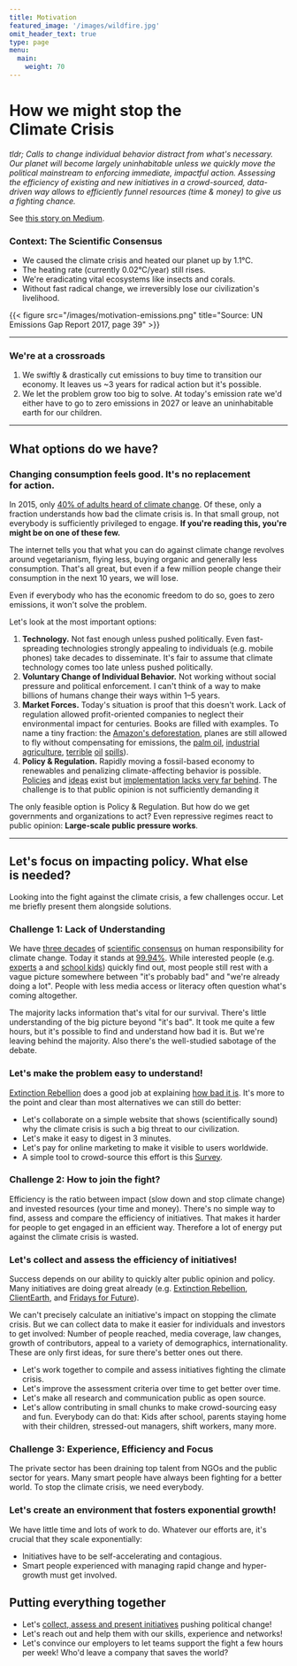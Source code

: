 ```yaml
---
title: Motivation
featured_image: '/images/wildfire.jpg'
omit_header_text: true
type: page
menu:
  main:
    weight: 70
---
```


# How we might stop the Climate Crisis
_tldr; Calls to change individual behavior distract from what's necessary. Our planet will become largely uninhabitable unless we quickly move the political mainstream to enforcing immediate, impactful action. Assessing the efficiency of existing and new initiatives in a crowd-sourced, data-driven way allows to efficiently funnel resources (time & money) to give us a fighting chance._

See [this story on Medium](https://medium.com/@alexthiel/stop-climate-crisis-65239105cf93).

### Context: The Scientific Consensus
* We caused the climate crisis and heated our planet up by 1.1°C.
* The heating rate (currently 0.02°C/year) still rises.
* We're eradicating vital ecosystems like insects and corals.
* Without fast radical change, we irreversibly lose our civilization's livelihood.


{{< figure src="/images/motivation-emissions.png" title="Source: UN Emissions Gap Report 2017, page 39" >}}

---

### We're at a crossroads
1. We swiftly & drastically cut emissions to buy time to transition our economy. It leaves us ~3 years for radical action but it's possible.
2. We let the problem grow too big to solve. At today's emission rate we'd either have to go to zero emissions in 2027 or leave an uninhabitable earth for our children.



---

## What options do we have?
### Changing consumption feels good. It's no replacement for action.
In 2015, only [40% of adults heard of climate change](https://climatecommunication.yale.edu/publications/analysis-of-a-119-country-survey-predicts-global-climate-change-awareness/). Of these, only a fraction understands how bad the climate crisis is. In that small group, not everybody is sufficiently privileged to engage. **If you're reading this, you're might be on one of these few.**

The internet tells you that what you can do against climate change revolves around vegetarianism, flying less, buying organic and generally less consumption. That's all great, but even if a few million people change their consumption in the next 10 years, we will lose.

Even if everybody who has the economic freedom to do so, goes to zero emissions, it won't solve the problem.

Let's look at the most important options:

1. **Technology.** Not fast enough unless pushed politically. Even fast-spreading technologies strongly appealing to individuals (e.g. mobile phones) take decades to disseminate. It's fair to assume that climate technology comes too late unless pushed politically.
2. **Voluntary Change of Individual Behavior.** Not working without social pressure and political enforcement. I can't think of a way to make billions of humans change their ways within 1–5 years.
3. **Market Forces.** Today's situation is proof that this doesn't work. Lack of regulation allowed profit-oriented companies to neglect their environmental impact for centuries. Books are filled with examples. To name a tiny fraction: the [Amazon's deforestation](https://en.wikipedia.org/wiki/Deforestation_of_the_Amazon_rainforest), planes are still allowed to fly without compensating for emissions, the [palm oil](https://en.wikipedia.org/wiki/Social_and_environmental_impact_of_palm_oil), [industrial agriculture](https://www.ucsusa.org/resources/hidden-costs-industrial-agriculture), [terrible](https://www.bbc.com/news/10313107) [oil](https://en.wikipedia.org/wiki/Exxon_Valdez_oil_spill) [spills](https://en.wikipedia.org/wiki/Deepwater_Horizon_oil_spill)).
4. **Policy & Regulation.** Rapidly moving a fossil-based economy to renewables and penalizing climate-affecting behavior is possible. [Policies](https://www.eea.europa.eu/themes) and [ideas](https://www.washingtonpost.com/news/opinions/wp/2019/01/02/feature/opinion-here-are-11-climate-change-policies-to-fight-for-in-2019/) exist but [implementation lacks very far behind](https://climateactiontracker.org/). The challenge is to that public opinion is not sufficiently demanding it

The only feasible option is Policy & Regulation. But how do we get governments and organizations to act? Even repressive regimes react to public opinion: **Large-scale public pressure works**.


---

## Let's focus on impacting policy. What else is needed?
Looking into the fight against the climate crisis, a few challenges occur. Let me briefly present them alongside solutions.

### Challenge 1: Lack of Understanding
We have [three decades](https://academic.oup.com/bioscience/article/67/12/1026/4605229) of [scientific consensus](https://skepticalscience.com/97-percent-consensus-cook-et-al-2013.html) on human responsibility for climate change. Today it stands at [99.94%](https://en.wikipedia.org/wiki/Scientific_opinion_on_climate_change#/media/File:The_Consensus_on_Anthropogenic_Global_Warming,_2017.jpg). While interested people (e.g. [experts](https://www.scientists4future.org/) a and [school kids](https://www.fridaysforfuture.org)) quickly find out, most people still rest with a vague picture somewhere between "it's probably bad" and "we're already doing a lot". People with less media access or literacy often question what's coming altogether.

The majority lacks information that's vital for our survival. There's little understanding of the big picture beyond "it's bad". It took me quite a few hours, but it's possible to find and understand how bad it is. But we're leaving behind the majority. Also there's the well-studied sabotage of the debate.

### Let's make the problem easy to understand!
[Extinction Rebellion](https://rebellion.earth/the-truth/the-emergency/) does a good job at explaining [how bad it is](https://rebellion.earth/the-truth/the-emergency/). It's more to the point and clear than most alternatives we can still do better:

* Let's collaborate on a simple website that shows (scientifically sound) why the climate crisis is such a big threat to our civilization.
* Let's make it easy to digest in 3 minutes.
* Let's pay for online marketing to make it visible to users worldwide.
* A simple tool to crowd-source this effort is this [Survey](survey).

### Challenge 2: How to join the fight?
Efficiency is the ratio between impact (slow down and stop climate change) and invested resources (your time and money). There's no simple way to find, assess and compare the efficiency of initiatives. That makes it harder for people to get engaged in an efficient way. Therefore a lot of energy put against the climate crisis is wasted.

### Let's collect and assess the efficiency of initiatives!
Success depends on our ability to quickly alter public opinion and policy. Many initiatives are doing great already (e.g. [Extinction Rebellion](https://rebellion.earth/), [ClientEarth](https://www.clientearth.org/), and [Fridays for Future](https://www.fridaysforfuture.org/)).

We can't precisely calculate an initiative's impact on stopping the climate crisis. But we can collect data to make it easier for individuals and investors to get involved: Number of people reached, media coverage, law changes, growth of contributors, appeal to a variety of demographics, internationality. These are only first ideas, for sure there's better ones out there.

* Let's work together to compile and assess initiatives fighting the climate crisis.
* Let's improve the assessment criteria over time to get better over time.
* Let's make all research and communication public as open source.
* Let's allow contributing in small chunks to make crowd-sourcing easy and fun. Everybody can do that: Kids after school, parents staying home with their children, stressed-out managers, shift workers, many more.

### Challenge 3: Experience, Efficiency and Focus
The private sector has been draining top talent from NGOs and the public sector for years. Many smart people have always been fighting for a better world. To stop the climate crisis, we need everybody.

### Let's create an environment that fosters exponential growth!
We have little time and lots of work to do. Whatever our efforts are, it's crucial that they scale exponentially:

* Initiatives have to be self-accelerating and contagious.
* Smart people experienced with managing rapid change and hyper-growth must get involved.

## Putting everything together

* Let's [collect, assess and present initiatives](initiatives) pushing political change!
* Let's reach out and help them with our skills, experience and networks!
* Let's convince our employers to let teams support the fight a few hours per week! Who'd leave a company that saves the world?
